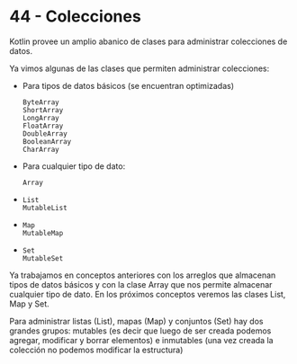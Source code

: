 # 44 - Colecciones

Kotlin provee un amplio abanico de clases para administrar colecciones de datos.

Ya vimos algunas de las clases que permiten administrar colecciones:

* Para tipos de datos básicos (se encuentran optimizadas)
  ```Kt
  ByteArray 
  ShortArray
  LongArray
  FloatArray
  DoubleArray
  BooleanArray
  CharArray
  ```
* Para cualquier tipo de dato:
  ```Kt
  Array
  ```
* ```Kt
  List
  MutableList
  ```
* ```Kt
  Map
  MutableMap
  ```
* ```Kt
  Set
  MutableSet
  ```

Ya trabajamos en conceptos anteriores con los arreglos que almacenan tipos de datos básicos y con la clase Array que nos permite almacenar cualquier tipo de dato. En los próximos conceptos veremos las clases List, Map y Set.

Para administrar listas (List), mapas (Map) y conjuntos (Set) hay dos grandes grupos: mutables (es decir que luego de ser creada podemos agregar, modificar y borrar elementos) e inmutables (una vez creada la colección no podemos modificar la estructura)
